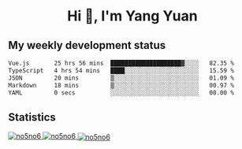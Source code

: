 <h1 align="center">Hi 👋, I'm Yang Yuan</h1>


## My weekly development status
<!--START_SECTION:waka-->

```txt
Vue.js       25 hrs 56 mins  ████████████████████▓░░░░   82.35 %
TypeScript   4 hrs 54 mins   ████░░░░░░░░░░░░░░░░░░░░░   15.59 %
JSON         20 mins         ▒░░░░░░░░░░░░░░░░░░░░░░░░   01.09 %
Markdown     18 mins         ▒░░░░░░░░░░░░░░░░░░░░░░░░   00.97 %
YAML         0 secs          ░░░░░░░░░░░░░░░░░░░░░░░░░   00.00 %
```

<!--END_SECTION:waka-->

## Statistics
<a href="https://github.com/anuraghazra/github-readme-stats">
  <img src="https://github-readme-stats.vercel.app/api/top-langs/?username=no5no6&theme=dracula" alt="no5no6">
</a>
<a href="https://github.com/anuraghazra/github-readme-stats">
  <img src="https://github-readme-stats.vercel.app/api?username=no5no6&show_icons=true&theme=dracula&line_height=40" alt="no5no6">
</a>
<a href="https://github.com/anuraghazra/github-readme-stats">
  <img align="center" src="https://github-readme-streak-stats.herokuapp.com/?user=no5no6&theme=dracula" alt="no5no6" />
</a>